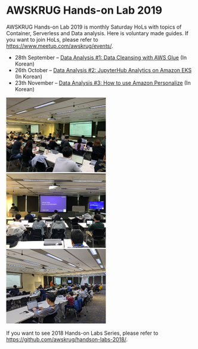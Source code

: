 # AWSKRUG Hands-on Lab 2019

AWSKRUG Hands-on Lab 2019 is monthly Saturday HoLs with topics of Container, Serverless and Data analysis. Here is voluntary made guides. If you want to join HoLs, please refer to <https://www.meetup.com/awskrug/events/>.


* 28th September – [Data Analysis #1: Data Cleansing with AWS Glue](https://docs.google.com/document/d/137sbTTov-c6IoD8uDeVpPKvnubYf83XIjJLPBumrl58/edit)  (In Korean) 
* 26th October – [Data Analysis #2: JupyterHub Analytics on Amazon EKS](https://github.com/1ambda/terraform-aws-eks-jupyterhub/)  (In Korean) 
* 23th November – [Data Analysis #3: How to use Amazon Personalize](http://personalize-workshop-junghee.s3-website.ap-northeast-2.amazonaws.com/)  (In Korean) 

<img src="https://raw.githubusercontent.com/awskrug/handson-labs-2019/master/awskrug-handson-1.jpg" height="200"> <img src="https://raw.githubusercontent.com/awskrug/handson-labs-2019/master/awskrug-handson-2.jpg" height="200"> <img src="https://raw.githubusercontent.com/awskrug/handson-labs-2019/master/awskrug-handson-3.jpg" height="200">

If you want to see 2018 Hands-on Labs Series, please refer to <https://github.com/awskrug/handson-labs-2018/>.
